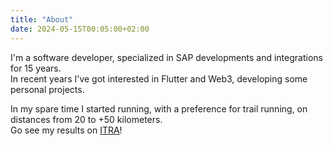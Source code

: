 ```yaml
---
title: "About"
date: 2024-05-15T00:05:00+02:00
---
```


I'm a software developer, specialized in SAP developments and integrations for 15 years.<br>
In recent years I've got interested in Flutter and Web3, developing some personal projects.

In my spare time I started running, with a preference for trail running, on distances from 20 to +50 kilometers.<br>
Go see my results on [ITRA](https://itra.run/RunnerSpace/RaceResults/Rosina.Matteo/4578230)!